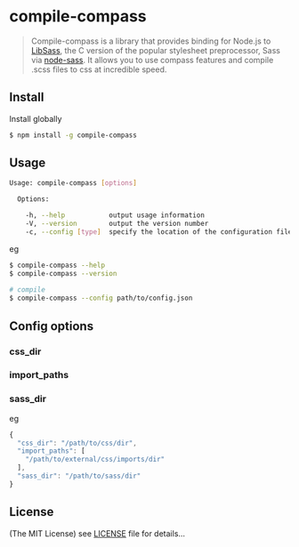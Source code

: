 compile-compass
=========

> Compile-compass is a library that provides binding for Node.js to [LibSass](https://github.com/sass/libsass), the C version of the popular stylesheet preprocessor, Sass via [node-sass](https://github.com/sass/node-sass).
> It allows you to use compass features and compile .scss files to css at incredible speed.


## Install
Install globally
```bash
$ npm install -g compile-compass
```

## Usage
```bash
Usage: compile-compass [options]

  Options:

    -h, --help           output usage information
    -V, --version        output the version number
    -c, --config [type]  specify the location of the configuration file explicitly
```
eg
```bash
$ compile-compass --help
$ compile-compass --version
    
# compile 
$ compile-compass --config path/to/config.json
```

## Config options

### css_dir

### import_paths

### sass_dir

eg
```js
{
  "css_dir": "/path/to/css/dir",
  "import_paths": [
    "/path/to/external/css/imports/dir"
  ],
  "sass_dir": "/path/to/sass/dir"
}
```

## License

(The MIT License)
see [LICENSE](https://github.com/g4code/compile-compass/blob/master/LICENSE.md) file for details...

